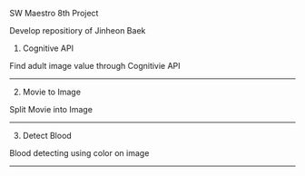 SW Maestro 8th Project

Develop repositiory of Jinheon Baek

1. Cognitive API

Find adult image value through Cognitivie API

---

2. Movie to Image

Split Movie into Image

---

3. Detect Blood

Blood detecting using color on image

---
